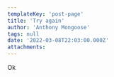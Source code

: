 ```yaml
---
templateKey: 'post-page'
title: 'Try again'
author: 'Anthony Mongoose'
tags: null
date: '2022-03-08T22:03:00.000Z'
attachments:
---
```

<html><head></head><body><div dir="ltr">Ok</div>
</body></html>